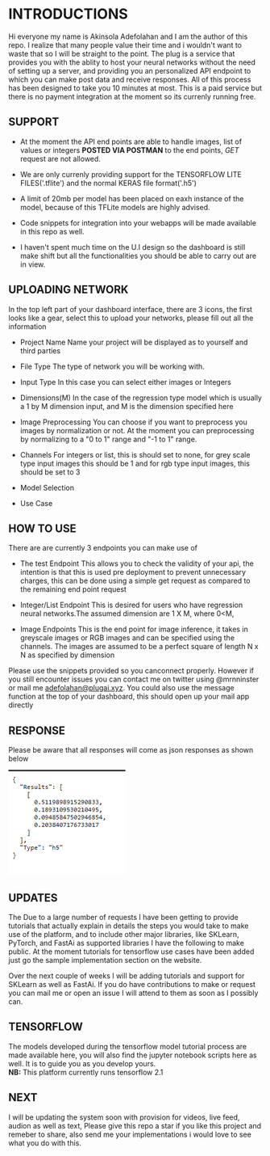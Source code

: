 # INTRODUCTIONS
Hi everyone my name is Akinsola Adefolahan and I am the author of this repo. I realize that many people value their time and i wouldn't want to waste that so I will be straight to the point. The plug is a service that provides you with the ablity to host your neural networks without the need of setting up a server, and providing you an personalized API endpoint to which you can make post data and receive responses. All of this process has been designed to take you 10 minutes at most. This is a paid service but there is no payment integration at the moment so its currenly running free.

## SUPPORT
- At the moment the API end points are able to handle images, list of values or integers **POSTED VIA POSTMAN** to the end points, *GET* request are not allowed. 

- We are only currenly providing support for the TENSORFLOW LITE FILES('.tflite') and the normal KERAS file format('.h5')

- A limit of 20mb per model has been placed on eaxh instance of the model, because of this TFLite models are highly advised.

- Code snippets for integration into your webapps will be made available in this repo as well.

- I haven't spent much time on the U.I design so the dashboard is still make shift but all the functionalities you should be able to carry out are in view.

## UPLOADING NETWORK
In the top left part of your dashboard interface, there are 3 icons, the first looks like a gear, select this to upload your networks, please fill out all the information

- Project Name
  Name your project will be displayed as to yourself and third parties

- File Type
  The type of network you will be working with.

- Input Type
  In this case you can select either images or Integers
  
- Dimensions(M)
  In the case of the regression type model which is usually a 1 by M dimension input, and M is the dimension specified here
  
- Image Preprocessing
  You can choose if you want to preprocess you images by normalization or not. At the moment you can preprocessing by normalizing to a "0 to 1" range and "-1 to 1" range.
  
- Channels
  For integers or list, this is should set to none, for grey scale type input images this should be 1 and for rgb type input images, this should be set to 3
  
- Model Selection

- Use Case
  
 

## HOW TO USE
There are are currently 3 endpoints you can make use of
 - The test Endpoint 
 This allows you to check the validity of your api, the intention is that this is used pre deployment to prevent unnecessary charges, this can be done using a simple get request as compared to the remaining end point request

- Integer/List Endpoint
This is desired for users who have regression neural networks.The assumed dimension are 1 X M, where 0<M,

- Image Endpoints
This is the end point for image inference, it takes in greyscale images or RGB images and can be specified using the channels. The images are assumed to be a perfect square of length N x N as specified by dimension

Please use the snippets provided so you canconnect properly. However if you still encounter issues you can contact me on twitter using @mrnninster or mail me adefolahan@plugai.xyz. You could also use the message function at the top of your dashboard, this should open up your mail app directly


## RESPONSE
Please be aware that all responses will come as json responses as shown below

![](Screenshot%20(133).png)


## UPDATES 
The Due to a large number of requests I have been getting to provide tutorials that actually explain in details the steps you would take to make use of the platform, and to include other major libraries, like SKLearn, PyTorch, and FastAi as supported libraries I have the following to make public. At the moment tutorials for tensorflow use cases have been added just go the sample implementation section on the website.

Over the next couple of weeks I will be adding tutorials and support for SKLearn as well as FastAi. If you do have contributions to make or request you can mail me or open an issue I will attend to them as soon as I possibly can.

## TENSORFLOW
The models developed during the tensorflow model tutorial process are made available here, you will also find the jupyter notebook scripts here as well. It is to guide you as you develop yours.</br>
**NB:** This platform currently runs tensorflow 2.1


## NEXT 
I will be updating the system soon with provision for videos, live feed, audion as well as text, Please give this repo a star if you like this project and remeber to share, also send me your implementations i would love to see what you do with this.
